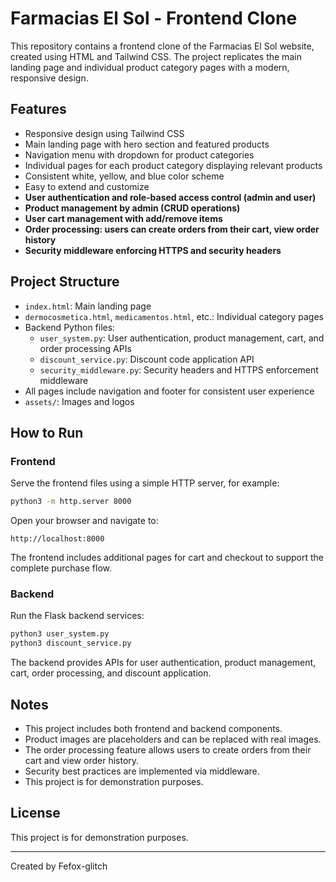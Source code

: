# Farmacias El Sol - Frontend Clone

This repository contains a frontend clone of the Farmacias El Sol website, created using HTML and Tailwind CSS. The project replicates the main landing page and individual product category pages with a modern, responsive design.

## Features

- Responsive design using Tailwind CSS
- Main landing page with hero section and featured products
- Navigation menu with dropdown for product categories
- Individual pages for each product category displaying relevant products
- Consistent white, yellow, and blue color scheme
- Easy to extend and customize
- **User authentication and role-based access control (admin and user)**
- **Product management by admin (CRUD operations)**
- **User cart management with add/remove items**
- **Order processing: users can create orders from their cart, view order history**
- **Security middleware enforcing HTTPS and security headers**

## Project Structure

- `index.html`: Main landing page
- `dermocosmetica.html`, `medicamentos.html`, etc.: Individual category pages
- Backend Python files:
  - `user_system.py`: User authentication, product management, cart, and order processing APIs
  - `discount_service.py`: Discount code application API
  - `security_middleware.py`: Security headers and HTTPS enforcement middleware
- All pages include navigation and footer for consistent user experience
- `assets/`: Images and logos

## How to Run

### Frontend

Serve the frontend files using a simple HTTP server, for example:

```bash
python3 -m http.server 8000
```

Open your browser and navigate to:

```
http://localhost:8000
```

The frontend includes additional pages for cart and checkout to support the complete purchase flow.

### Backend

Run the Flask backend services:

```bash
python3 user_system.py
python3 discount_service.py
```

The backend provides APIs for user authentication, product management, cart, order processing, and discount application.

## Notes

- This project includes both frontend and backend components.
- Product images are placeholders and can be replaced with real images.
- The order processing feature allows users to create orders from their cart and view order history.
- Security best practices are implemented via middleware.
- This project is for demonstration purposes.

## License

This project is for demonstration purposes.

---

Created by Fefox-glitch

